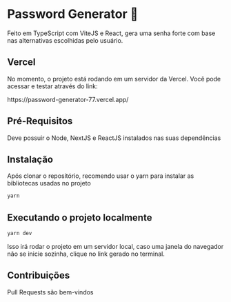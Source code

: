 # Password Generator 🔐

Feito em TypeScript com ViteJS e React, gera uma senha forte com base nas alternativas escolhidas pelo usuário.

## Vercel

No momento, o projeto está rodando em um servidor da Vercel. Você pode acessar e testar através do link:
<p>https://password-generator-77.vercel.app/</p>

## Pré-Requisitos

Deve possuir o Node, NextJS e ReactJS instalados nas suas dependências

## Instalação

Após clonar o repositório, recomendo usar o yarn para instalar as bibliotecas usadas no projeto

```bash
yarn
```

## Executando o projeto localmente

```bash
yarn dev
```
Isso irá rodar o projeto em um servidor local, caso uma janela do navegador não se inicie sozinha, clique no link gerado no terminal.

## Contribuições

Pull Requests são bem-vindos
